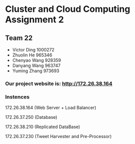 # Cluster and Cloud Computing Assignment 2


## Team 22
- Victor Ding 1000272
- Zhuolin He 965346
- Chenyao Wang 928359
- Danyang Wang 963747
- Yuming Zhang 973693

### Our project website is: http://172.26.38.164

### Instences
172.26.38.164 (Web Server + Load Balancer)

172.26.37.250 (Database)

172.26.38.210 (Replicated DataBase)

172.26.37.230 (Tweet Harvester and Pre-Processor)
